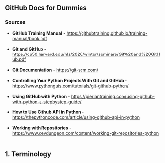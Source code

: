 ## GitHub Docs for Dummies

### Sources

* **GitHub Training Manual** - <https://githubtraining.github.io/training-manual/book.pdf> <br><br>
* **Git and GitHub** - <https://cs50.harvard.edu/hls/2020/winter/seminars/Git%20and%20GitHub.pdf> <br><br>
* **Git Documentation** - <https://git-scm.com/> <br><br>
* **Controlling Your Python Projects With Git and GitHub** - <https://www.pythonguis.com/tutorials/git-github-python/><br><br>
* **Using GitHub with Python** - <https://pieriantraining.com/using-github-with-python-a-stepbystep-guide/><br><br>
* **How to Use Github API in Python** - <https://thepythoncode.com/article/using-github-api-in-python><br><br>
* **Working with Repositories** - <https://www.devdungeon.com/content/working-git-repositories-python><br><br>

## 1. Terminology
